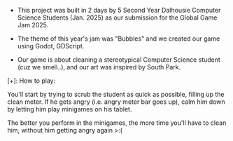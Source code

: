 - This project was built in 2 days by 5 Second Year Dalhousie Computer Science Students (Jan. 2025)
as our submission for the Global Game Jam 2025.

- The theme of this year's jam was "Bubbles" and we created our game using Godot, GDScript.

- Our game is about cleaning a stereotypical Computer Science student (cuz we smell..), and our art
was inspired by South Park.  

[+]: How to play:

You'll start by trying to scrub the student as quick as possible, filling up the clean meter.
If he gets angry (i.e. angry meter bar goes up), calm him down by letting him play minigames on his
tablet. 

The better you perform in the minigames, the more time you'll have to clean him, without him getting 
angry again >:(
